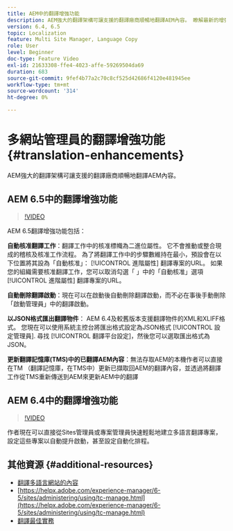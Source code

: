 ```yaml
---
title: AEM中的翻譯增強功能
description: AEM強大的翻譯架構可讓支援的翻譯廠商順暢地翻譯AEM內容。 瞭解最新的增強功能。
version: 6.4, 6.5
topic: Localization
feature: Multi Site Manager, Language Copy
role: User
level: Beginner
doc-type: Feature Video
exl-id: 21633308-ffe4-4023-affe-59269504da69
duration: 683
source-git-commit: 9fef4b77a2c70c8cf525d42686f4120e481945ee
workflow-type: tm+mt
source-wordcount: '314'
ht-degree: 0%

---
```


# 多網站管理員的翻譯增強功能 {#translation-enhancements}

AEM強大的翻譯架構可讓支援的翻譯廠商順暢地翻譯AEM內容。

## AEM 6.5中的翻譯增強功能

>[!VIDEO](https://video.tv.adobe.com/v/27405?quality=12&learn=on)

AEM 6.5翻譯增強功能包括：

**自動核准翻譯工作**：翻譯工作中的核准標幟為二進位屬性。 它不會推動或整合現成的稽核及核准工作流程。 為了將翻譯工作中的步驟數維持在最小，預設會在以下位置將其設為「自動核准」： [!UICONTROL 進階屬性] 翻譯專案的URL。 如果您的組織需要核准翻譯工作，您可以取消勾選「 」中的「自動核准」選項 [!UICONTROL 進階屬性] 翻譯專案的URL。

**自動刪除翻譯啟動**：現在可以在啟動後自動刪除翻譯啟動，而不必在事後手動刪除「啟動管理員」中的翻譯啟動。

**以JSON格式匯出翻譯物件**： AEM 6.4及較舊版本支援翻譯物件的XML和XLIFF格式。 您現在可以使用系統主控台將匯出格式設定為JSON格式 [!UICONTROL 設定管理員]. 尋找 [!UICONTROL 翻譯平台設定]，然後您可以選取匯出格式為JSON。

**更新翻譯記憶庫(TMS)中的已翻譯AEM內容**：無法存取AEM的本機作者可以直接在TM （翻譯記憶庫，在TMS中）更新已擷取回AEM的翻譯內容，並透過將翻譯工作從TMS重新傳送到AEM來更新AEM中的翻譯

## AEM 6.4中的翻譯增強功能

>[!VIDEO](https://video.tv.adobe.com/v/21309?quality=12&learn=on)

作者現在可以直接從Sites管理員或專案管理員快速輕鬆地建立多語言翻譯專案，設定這些專案以自動提升啟動，甚至設定自動化排程。

## 其他資源 {#additional-resources}

* [翻譯多語言網站的內容](https://helpx.adobe.com/experience-manager/6-5/sites/administering/using/translation.html)
* [https://helpx.adobe.com/experience-manager/6-5/sites/administering/using/tc-manage.html](https://helpx.adobe.com/experience-manager/6-5/sites/administering/using/tc-manage.html)
* [翻譯最佳實務](https://helpx.adobe.com/experience-manager/6-5/sites/administering/using/tc-bp.html)

